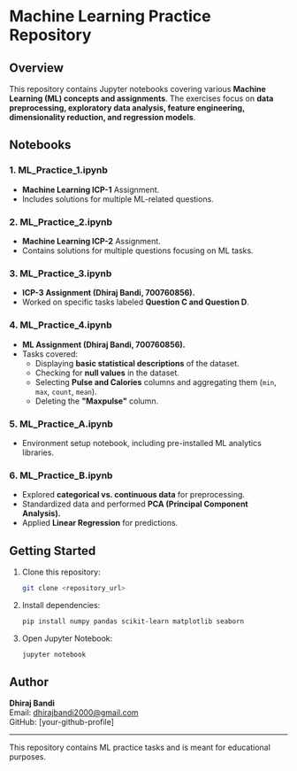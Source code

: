 # Machine Learning Practice Repository

## Overview
This repository contains Jupyter notebooks covering various **Machine Learning (ML) concepts and assignments**. The exercises focus on **data preprocessing, exploratory data analysis, feature engineering, dimensionality reduction, and regression models**.

## Notebooks

### 1. ML_Practice_1.ipynb
- **Machine Learning ICP-1** Assignment.
- Includes solutions for multiple ML-related questions.

### 2. ML_Practice_2.ipynb
- **Machine Learning ICP-2** Assignment.
- Contains solutions for multiple questions focusing on ML tasks.

### 3. ML_Practice_3.ipynb
- **ICP-3 Assignment (Dhiraj Bandi, 700760856).**
- Worked on specific tasks labeled **Question C and Question D**.

### 4. ML_Practice_4.ipynb
- **ML Assignment (Dhiraj Bandi, 700760856).**
- Tasks covered:
  - Displaying **basic statistical descriptions** of the dataset.
  - Checking for **null values** in the dataset.
  - Selecting **Pulse and Calories** columns and aggregating them (`min`, `max`, `count`, `mean`).
  - Deleting the **"Maxpulse"** column.

### 5. ML_Practice_A.ipynb
- Environment setup notebook, including pre-installed ML analytics libraries.

### 6. ML_Practice_B.ipynb
- Explored **categorical vs. continuous data** for preprocessing.
- Standardized data and performed **PCA (Principal Component Analysis).**
- Applied **Linear Regression** for predictions.

## Getting Started
1. Clone this repository:
   ```bash
   git clone <repository_url>
   ```
2. Install dependencies:
   ```bash
   pip install numpy pandas scikit-learn matplotlib seaborn
   ```
3. Open Jupyter Notebook:
   ```bash
   jupyter notebook
   ```

## Author
**Dhiraj Bandi**  
Email: dhirajbandi2000@gmail.com  
GitHub: [your-github-profile]

---
This repository contains ML practice tasks and is meant for educational purposes.
